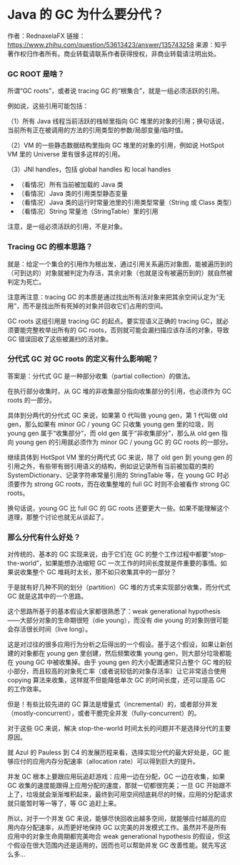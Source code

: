 # Java 的 GC 为什么要分代？

作者：RednaxelaFX
链接：https://www.zhihu.com/question/53613423/answer/135743258
来源：知乎
著作权归作者所有。商业转载请联系作者获得授权，非商业转载请注明出处。

### GC ROOT 是啥？

所谓“GC roots”，或者说 tracing GC 的“根集合”，就是一组必须活跃的引用。

例如说，这些引用可能包括：

（1）所有 Java 线程当前活跃的栈帧里指向 GC 堆里的对象的引用；换句话说，当前所有正在被调用的方法的引用类型的参数/局部变量/临时值。

（2）VM 的一些静态数据结构里指向 GC 堆里的对象的引用，例如说 HotSpot VM 里的 Universe 里有很多这样的引用。

（3）JNI handles，包括 global handles 和 local handles

- （看情况）所有当前被加载的 Java 类
- （看情况）Java 类的引用类型静态变量
- （看情况）Java 类的运行时常量池里的引用类型常量（String 或 Class 类型）
- （看情况）String 常量池（StringTable）里的引用

注意，是一组必须活跃的引用，不是对象。

### Tracing GC 的根本思路？

就是：给定一个集合的引用作为根出发，通过引用关系遍历对象图，能被遍历到的（可到达的）对象就被判定为存活，其余对象（也就是没有被遍历到的）就自然被判定为死亡。

注意再注意：tracing GC 的本质是通过找出所有活对象来把其余空间认定为“无用”，而不是找出所有死掉的对象并回收它们占用的空间。

GC roots 这组引用是 tracing GC 的起点。要实现语义正确的 tracing GC，就必须要能完整枚举出所有的 GC roots，否则就可能会漏扫描应该存活的对象，导致 GC 错误回收了这些被漏扫的活对象。

### 分代式 GC 对 GC roots 的定义有什么影响呢？

答案是：分代式 GC 是一种部分收集（partial collection）的做法。

在执行部分收集时，从 GC 堆的非收集部分指向收集部分的引用，也必须作为 GC roots 的一部分。

具体到分两代的分代式 GC 来说，如果第 0 代叫做 young gen，第 1 代叫做 old gen，那么如果有 minor GC / young GC 只收集 young gen 里的垃圾，则 young gen 属于“收集部分”，而 old gen 属于“非收集部分”，那么从 old gen 指向 young gen 的引用就必须作为 minor GC / young GC 的 GC roots 的一部分。

继续具体到 HotSpot VM 里的分两代式 GC 来说，除了 old gen 到 young gen 的引用之外，有些带有弱引用语义的结构，例如说记录所有当前被加载的类的 SystemDictionary、记录字符串常量引用的 StringTable 等，在 young GC 时必须要作为 strong GC roots，而在收集整堆的 full GC 时则不会被看作 strong GC roots。

换句话说，young GC 比 full GC 的 GC roots 还要更大一些。如果不能理解这个道理，那整个讨论也就无从谈起了。

### 那么分代有什么好处？

对传统的、基本的 GC 实现来说，由于它们在 GC 的整个工作过程中都要“stop-the-world”，如果能想办法缩短 GC 一次工作的时间长度就是件重要的事情。如果说收集整个 GC 堆耗时太长，那不如只收集其中的一部分？

于是就有好几种不同的划分（partition）GC 堆的方式来实现部分收集，而分代式 GC 就是这其中的一个思路。

这个思路所基于的基本假设大家都很熟悉了：weak generational hypothesis——大部分对象的生命期很短（die young），而没有 die young 的对象则很可能会存活很长时间（live long）。

这是对过往的很多应用行为分析之后得出的一个假设。基于这个假设，如果让新创建的对象都在 young gen 里创建，然后频繁收集 young gen，则大部分垃圾都能在 young GC 中被收集掉。由于 young gen 的大小配置通常只占整个 GC 堆的较小部分，而且较高的对象死亡率（或者说较低的对象存活率）让它非常适合使用 copying 算法来收集，这样就不但能降低单次 GC 的时间长度，还可以提高 GC 的工作效率。

但是！有些比较先进的 GC 算法是增量式（incremental）的，或者部分并发（mostly-concurrent），或者干脆完全并发（fully-concurrent）的。

对于这些 GC 来说，解决 stop-the-world 时间太长的问题并不是选择分代的主要原因。

就 Azul 的 Pauless 到 C4 的发展历程来看，选择实现分代的最大好处是，GC 能够应付的应用内存分配速率（allocation rate）可以得到巨大的提升。

并发 GC 根本上要跟应用玩追赶游戏：应用一边在分配，GC 一边在收集，如果 GC 收集的速度能跟得上应用分配的速度，那就一切都很完美；一旦 GC 开始跟不上了，垃圾就会渐渐堆积起来，最终到可用空间彻底耗尽的时候，应用的分配请求就只能暂时等一等了，等 GC 追赶上来。

所以，对于一个并发 GC 来说，能够尽快回收出越多空间，就能够应付越高的应用内存分配速率，从而更好地保持 GC 以完美的并发模式工作。虽然并不是所有应用中的对象生命周期都完美吻合 weak generational hypothesis 的假设，但这个假设在很大范围内还是适用的，因而也可以帮助并发 GC 改善性能。就先写这么多…
